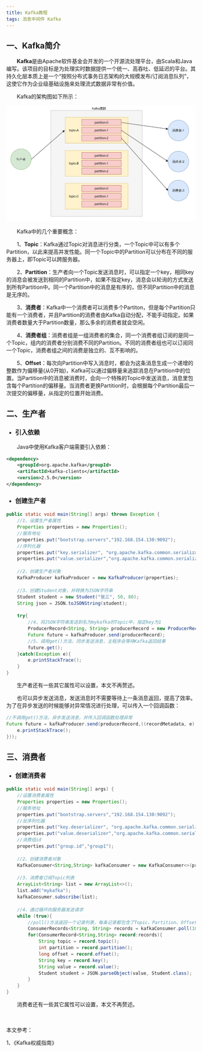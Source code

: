 ```yaml
---
title: Kafka教程
tags: 消息中间件 Kafka
---
```


## 一、Kafka简介

　　**Kafka**是由Apache软件基金会开发的一个开源流处理平台，由Scala和Java编写。该项目的目标是为处理实时数据提供一个统一、高吞吐、低延迟的平台。其持久化层本质上是一个“按照分布式事务日志架构的大规模发布/订阅消息队列”，这使它作为企业级基础设施来处理流式数据非常有价值。

　　Kafka的架构图如下所示：

![Kafka架构图](/assets/img/java/Kafka架构图.png)

　　Kafka中的几个重要概念：

　　1、**Topic**：Kafka通过Topic对消息进行分类，一个Topic中可以有多个Partition，以此来提高并发性能。同一个Topic中的Partition可以分布在不同的服务器上，即Topic可以跨服务器。

　　2、**Partition**：生产者向一个Topic发送消息时，可以指定一个key，相同key的消息会被发送到相同的Partition中，如果不指定key，消息会以轮询的方式发送到所有Partition中。同一个Partition中的消息是有序的，但不同Partition中的消息是无序的。

　　3、**消费者**：Kafka中一个消费者可以消费多个Partiton，但是每个Partition只能有一个消费者，并且Partition的消费者由Kafka自动分配，不能手动指定。如果消费者数量大于Partition数量，那么多余的消费者就会空闲。

　　4、**消费者组**：消费者组是一组消费者的集合，同一个消费者组订阅的是同一个Topic，组内的消费者分别消费不同的Partition。不同的消费者组也可以订阅同一个Topic，消费者组之间的消费是独立的、互不影响的。

　　5、**Offset**：每次向Partition中写入消息时，都会为这条消息生成一个递增的整数作为偏移量(从0开始)，Kafka可以通过偏移量来追踪消息在Partition中的位置。当Partition中的消息被消费时，会向一个特殊的Topic中发送消息，消息里包含每个Partition的偏移量。当消费者更换Partition时，会根据每个Partition最后一次提交的偏移量，从指定的位置开始消费。

## 二、生产者

* ### 引入依赖

　　Java中使用Kafka客户端需要引入依赖：

```xml
<dependency>
    <groupId>org.apache.kafka</groupId>
    <artifactId>kafka-clients</artifactId>
    <version>2.5.0</version>
</dependency>
```

* ### 创建生产者

```java
public static void main(String[] args) throws Exception {
    //1、设置生产者属性
    Properties properties = new Properties();
    //服务地址
    properties.put("bootstrap.servers","192.168.154.130:9092");
    //序列化器
    properties.put("key.serializer", "org.apache.kafka.common.serialization.StringSerializer");
    properties.put("value.serializer","org.apache.kafka.common.serialization.StringSerializer");

    //2、创建生产者对象
    KafkaProducer kafkaProducer = new KafkaProducer(properties);

    //3、创建Student对象，并转换为JSON字符串
    Student student = new Student("张三", 50, 80);
    String json = JSON.toJSONString(student);

    try{
        //4、将JSON字符串发送到名为mykafka的Topic中，指定key为1
        ProducerRecord<String, String> producerRecord = new ProducerRecord("mykafka","1",json); 
        Future future = kafkaProducer.send(producerRecord);
        //5、调用get()方法，同步发送消息，主程序会等待Kafka返回结果
        future.get();
    }catch(Exception e){
        e.printStackTrace();
    }
}
```

　　生产者还有一些其它属性可以设置，本文不再赘述。

　　也可以异步发送消息，发送消息时不需要等待上一条消息返回，提高了效率。为了在异步发送的时候能够对异常情况进行处理，可以传入一个回调函数：

```java
//不调用get()方法，异步发送消息，并传入回调函数处理异常
Future future = kafkaProducer.send(producerRecord,((recordMetadata, e) -> {
    e.printStackTrace();
}));
```

## 三、消费者

* ### 创建消费者

```java
public static void main(String[] args) {
    //设置消费者属性
    Properties properties = new Properties();
    //服务地址
    properties.put("bootstrap.servers","192.168.154.130:9092");
    //反序列化器
    properties.put("key.deserializer", "org.apache.kafka.common.serialization.StringDeserializer");
    properties.put("value.deserializer","org.apache.kafka.common.serialization.StringDeserializer");
    //消费组id
    properties.put("group.id","group1");

    //2、创建消费者对象
    KafkaConsumer<String,String> kafkaConsumer = new KafkaConsumer<>(properties);
    
    //3、消费者订阅Topic列表
    ArrayList<String> list = new ArrayList<>();
    list.add("mykafka");
    kafkaConsumer.subscribe(list);

    //4、通过循环向服务器发送请求
    while (true){
        //poll()方法返回一个记录列表，每条记录都包含了Topic、Partition、Offset、key、value等
        ConsumerRecords<String, String> records = kafkaConsumer.poll(100); //100表示在100ms内会一直等待服务器返回数据
        for(ConsumerRecord<String,String> record:records){
            String topic = record.topic();
            int partition = record.partition();
            long offset = record.offset();
            String key = record.key();
            String value = record.value();
            Student student = JSON.parseObject(value, Student.class);
        }
    }
}
```

　　消费者还有一些其它属性可以设置，本文不再赘述。

　　

本文参考：

1、《Kafka权威指南》